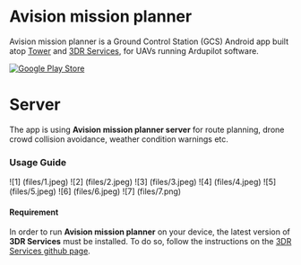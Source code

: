 # Avision mission planner

Avision mission planner is a Ground Control Station (GCS) Android app built atop [Tower](https://github.com/dronekit/dronekit-android) and [3DR Services](https://github.com/DroidPlanner/Tower), for UAVs running Ardupilot software. 

[![Google Play Store](https://developer.android.com/images/brand/en_app_rgb_wo_45.png)](https://play.google.com/store/apps/details?id=org.droidplanner.android)

# Server 

The app is using **Avision mission planner server** for route planning, drone crowd collision avoidance, weather condition warnings etc.  

### Usage Guide

![1] (files/1.jpeg)
![2] (files/2.jpeg)
![3] (files/3.jpeg)
![4] (files/4.jpeg)
![5] (files/5.jpeg)
![6] (files/6.jpeg)
![7] (files/7.png)

#### Requirement
In order to run **Avision mission planner** on your device, the latest version of **3DR Services** must be installed.
To do so, follow the instructions on the [3DR Services github page](https://github.com/dronekit/dronekit-android).


